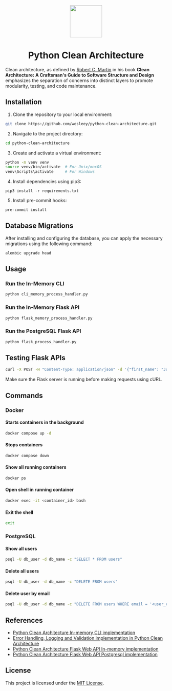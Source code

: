 <div align="center">
<a href="https://www.python.org/"><img src="https://upload.wikimedia.org/wikipedia/commons/c/c3/Python-logo-notext.svg" width="100"></a>
</div>

<h1 align="center">Python Clean Architecture</h1>

Clean architecture, as defined by [Robert C. Martin](https://en.wikipedia.org/wiki/Robert_C._Martin) in his book **Clean Architecture: A Craftsman's Guide to Software Structure and Design** emphasizes the separation of concerns into distinct layers to promote modularity, testing, and code maintenance.

## Installation
1. Clone the repository to your local environment:
```bash
git clone https://github.com/wesleey/python-clean-architecture.git
```
2. Navigate to the project directory:
```bash
cd python-clean-architecture
```
3. Create and activate a virtual environment:
```bash
python -m venv venv
source venv/bin/activate  # For Unix/macOS
venv\Scripts\activate     # For Windows
```
4. Install dependencies using pip3:
```
pip3 install -r requirements.txt
```
5. Install pre-commit hooks:
```bash
pre-commit install
```

## Database Migrations
After installing and configuring the database, you can apply the necessary migrations using the following command:
```bash
alembic upgrade head
```

## Usage
### Run the In-Memory CLI
```bash
python cli_memory_process_handler.py
```
### Run the In-Memory Flask API
```bash
python flask_memory_process_handler.py
```
### Run the PostgreSQL Flask API
```bash
python flask_process_handler.py
```

## Testing Flask APIs
```bash
curl -X POST -H "Content-Type: application/json" -d '{"first_name": "John", "last_name": "Doe", "email": "john@example.com"}' http://localhost:5000/v1/user/
```
Make sure the Flask server is running before making requests using cURL.

## Commands
### Docker
#### Starts containers in the background
```bash
docker compose up -d
```
#### Stops containers
```bash
docker compose down
```
#### Show all running containers
```bash
docker ps
```
#### Open shell in running container
```bash
docker exec -it <container_id> bash
```
#### Exit the shell
```bash
exit
```
### PostgreSQL
#### Show all users
```bash
psql -U db_user -d db_name -c "SELECT * FROM users"
```
#### Delete all users
```bash
psql -U db_user -d db_name -c "DELETE FROM users"
```
#### Delete user by email
```bash
psql -U db_user -d db_name -c "DELETE FROM users WHERE email = '<user_email>'"
```

## References
- [Python Clean Architecture In-memory CLI implementation](https://www.linkedin.com/pulse/implementation-clean-architecture-python-part-1-cli-watanabe/)
- [Error Handling, Logging and Validation implementation in Python Clean Architecture](https://www.linkedin.com/pulse/implementation-clean-architecture-python-part-2-error-watanabe/)
- [Python Clean Architecture Flask Web API In-memory implementation](https://www.linkedin.com/pulse/implementation-clean-architecture-python-part-3-adding-watanabe/)
- [Python Clean Architecture Flask Web API Postgresql implementation](https://github.com/claudiosw/python-clean-architecture-example/pulse/implementation-clean-architecture-python-part-4-adding-watanabe)

## License
This project is licensed under the [MIT License](./LICENSE).
